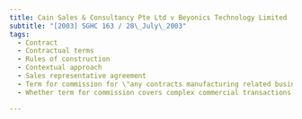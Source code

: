 ```yaml
---
title: Cain Sales & Consultancy Pte Ltd v Beyonics Technology Limited 
subtitle: "[2003] SGHC 163 / 28\_July\_2003"
tags:
  - Contract
  - Contractual terms
  - Rules of construction
  - Contextual approach
  - Sales representative agreement
  - Term for commission for \"any contracts manufacturing related business\" secured through sales representativeÂ’s efforts
  - Whether term for commission covers complex commercial transactions.

---
```


